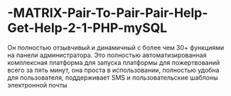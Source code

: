# -MATRIX-Pair-To-Pair-Pair-Help-Get-Help-2-1-PHP-mySQL
Он полностью отзывчивый и динамичный с более чем 30+ функциями на панели администратора. Это полностью автоматизированная комплексная платформа для запуска платформы для пожертвований всего за пять минут, она проста в использовании, полностью удобна для пользователя, поддерживает SMS и пользовательские шаблоны электронной почты
